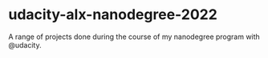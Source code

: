 # udacity-alx-nanodegree-2022
A range of projects done during the course of my nanodegree program with @udacity.
